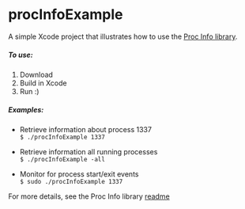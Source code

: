 # procInfoExample

A simple Xcode project that illustrates how to use the [Proc Info library](https://github.com/objective-see/ProcInfo).

##### To use:
1. Download
2. Build in Xcode
3. Run :)

##### Examples:
+ Retrieve information about process 1337<br>
`$ ./procInfoExample 1337`

+ Retrieve information all running processes<br>
`$ ./procInfoExample -all`

+ Monitor for process start/exit events<br>
`$ sudo ./procInfoExample 1337`

For more details, see the Proc Info library [readme](https://github.com/objective-see/ProcInfo/blob/master/README.md)
